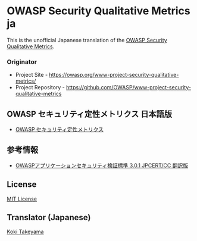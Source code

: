 # OWASP Security Qualitative Metrics ja

This is the unofficial Japanese translation of the [OWASP Security Qualitative Metrics](https://github.com/OWASP/www-project-security-qualitative-metrics).

### Originator

- Project Site - <https://owasp.org/www-project-security-qualitative-metrics/>
- Project Repository - <https://github.com/OWASP/www-project-security-qualitative-metrics>

## OWASP セキュリティ定性メトリクス 日本語版

- [OWASP セキュリティ定性メトリクス](Document/index.md)

## 参考情報

- [OWASPアプリケーションセキュリティ検証標準 3.0.1 JPCERT/CC 翻訳版](https://www.jpcert.or.jp/securecoding/materials-owaspasvs.html)

## License

[MIT License](https://opensource.org/licenses/MIT)

## Translator (Japanese)

[Koki Takeyama](https://github.com/coky-t)
